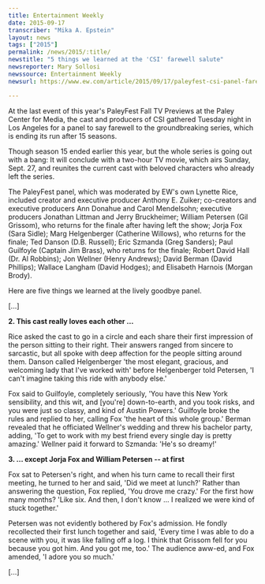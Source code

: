 ```yaml
---
title: Entertainment Weekly
date: 2015-09-17
transcriber: "Mika A. Epstein"
layout: news
tags: ["2015"]
permalink: /news/2015/:title/
newstitle: "5 things we learned at the 'CSI' farewell salute"
newsreporter: Mary Sollosi
newssource: Entertainment Weekly
newsurl: https://www.ew.com/article/2015/09/17/paleyfest-csi-panel-farewell-salute

---
```


At the last event of this year's PaleyFest Fall TV Previews at the Paley Center for Media, the cast and producers of CSI gathered Tuesday night in Los Angeles for a panel to say farewell to the groundbreaking series, which is ending its run after 15 seasons.

Though season 15 ended earlier this year, but the whole series is going out with a bang: It will conclude with a two-hour TV movie, which airs Sunday, Sept. 27, and reunites the current cast with beloved characters who already left the series.

The PaleyFest panel, which was moderated by EW's own Lynette Rice, included creator and executive producer Anthony E. Zuiker; co-creators and executive producers Ann Donahue and Carol Mendelsohn; executive producers Jonathan Littman and Jerry Bruckheimer; William Petersen (Gil Grissom), who returns for the finale after having left the show; Jorja Fox (Sara Sidle); Marg Helgenberger (Catherine Willows), who returns for the finale; Ted Danson (D.B. Russell); Eric Szmanda (Greg Sanders); Paul Guilfoyle (Captain Jim Brass), who returns for the finale; Robert David Hall (Dr. Al Robbins); Jon Wellner (Henry Andrews); David Berman (David Phillips); Wallace Langham (David Hodges); and Elisabeth Harnois (Morgan Brody).

Here are five things we learned at the lively goodbye panel.

[...]

**2. This cast really loves each other ...**

Rice asked the cast to go in a circle and each share their first impression of the person sitting to their right. Their answers ranged from sincere to sarcastic, but all spoke with deep affection for the people sitting around them. Danson called Helgenberger 'the most elegant, gracious, and welcoming lady that I've worked with' before Helgenberger told Petersen, 'I can't imagine taking this ride with anybody else.'

Fox said to Guilfoyle, completely seriously, 'You have this New York sensibility, and this wit, and [you're] down-to-earth, and you took risks, and you were just so classy, and kind of Austin Powers.' Guilfoyle broke the rules and replied to her, calling Fox 'the heart of this whole group.' Berman revealed that he officiated Wellner's wedding and threw his bachelor party, adding, 'To get to work with my best friend every single day is pretty amazing.' Wellner paid it forward to Szmanda: 'He's so dreamy!'

**3. ... except Jorja Fox and William Petersen -- at first**

Fox sat to Petersen's right, and when his turn came to recall their first meeting, he turned to her and said, 'Did we meet at lunch?' Rather than answering the question, Fox replied, 'You drove me crazy.' For the first how many months? 'Like six. And then, I don't know ... I realized we were kind of stuck together.'

Petersen was not evidently bothered by Fox's admission. He fondly recollected their first lunch together and said, 'Every time I was able to do a scene with you, it was like falling off a log. I think that Grissom fell for you because you got him. And you got me, too.' The audience aww-ed, and Fox amended, 'I adore you so much.'

[...]
